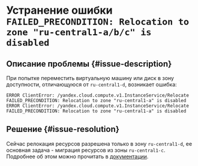 # Устранение ошибки `FAILED_PRECONDITION: Relocation to zone "ru-central1-a/b/c" is disabled`


## Описание проблемы {#issue-description}

При попытке переместить виртуальную машину или диск в зону доступности, отличающуюся от `ru-central1-d`, возникает ошибка:

```
ERROR ClientError: /yandex.cloud.compute.v1.InstanceService/Relocate
FAILED_PRECONDITION: Relocation to zone "ru-central1-a" is disabled
ERROR ClientError: /yandex.cloud.compute.v1.InstanceService/Relocate
FAILED_PRECONDITION: Relocation to zone "ru-central1-a" is disabled
```

## Решение {#issue-resolution}

Сейчас релокация ресурсов разрешена только в зону `ru-central1-d`, ее основная задача - миграция ресурсов из зоны `ru-central1-c`.
Подробнее об этом можно прочитать в [документации](../../../compute/operations/vm-control/vm-change-zone.md).
